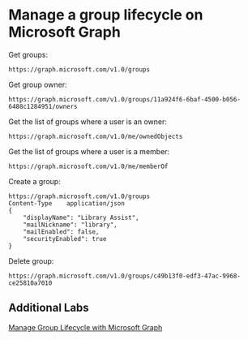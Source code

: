 # Manage a group lifecycle on Microsoft Graph

Get groups:

```
https://graph.microsoft.com/v1.0/groups
```

Get group owner:

```
https://graph.microsoft.com/v1.0/groups/11a924f6-6baf-4500-b056-6488c1284951/owners
```

Get the list of groups where a user is an owner:

```
https://graph.microsoft.com/v1.0/me/ownedObjects
```

Get the list of groups where a user is a member:

```
https://graph.microsoft.com/v1.0/me/memberOf
```

Create a group:

```
https://graph.microsoft.com/v1.0/groups
Content-Type	application/json
{
    "displayName": "Library Assist",
    "mailNickname": "library",
    "mailEnabled": false,
    "securityEnabled": true
}
```

Delete group:

```
https://graph.microsoft.com/v1.0/groups/c49b13f0-edf3-47ac-9968-ce25810a7010
```

## Additional Labs

[Manage Group Lifecycle with Microsoft Graph](https://docs.microsoft.com/en-us/learn/modules/msgraph-access-group-data/)